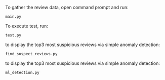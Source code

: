 To gather the review data, open command prompt and run:

    main.py

To execute test, run:

    test.py


to display the top3 most suspicious reviews via simple anomaly detection:

    find_suspect_reviews.py

to display the top3 most suspicious reviews via simple anomaly detection:

    ml_detection.py